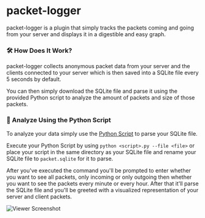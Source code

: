 # packet-logger

packet-logger is a plugin that simply tracks the packets coming and going from your server and
displays it in a digestible and easy graph.

### 🛠 How Does It Work?
packet-logger collects anonymous packet data from your server and the clients connected to your server
which is then saved into a SQLite file every 5 seconds by default.

You can then simply download the SQLite file and parse it using the provided Python script
to analyze the amount of packets and size of those packets.

### 🐍 Analyze Using the Python Script
To analyze your data simply use the [Python Script](https://raw.githubusercontent.com/DebitCardz/packet-logger/refs/heads/main/scripts/graph.py) 
to parse your SQLite file.

Execute your Python Script by using `python <script>.py --file <file>` or place your script
in the same directory as your SQLite file and rename your SQLite file to `packet.sqlite` for it to parse.

After you've executed the command you'll be prompted to enter whether you want to see all packets, only incoming or only outgoing then
whether you want to see the packets every minute or every hour. After that it'll parse the SQLite file and you'll be greeted
with a visualized representation of your server and client packets.

![Viewer Screenshot](https://github.com/user-attachments/assets/5229b879-de55-4224-ac1d-474f14355587)
